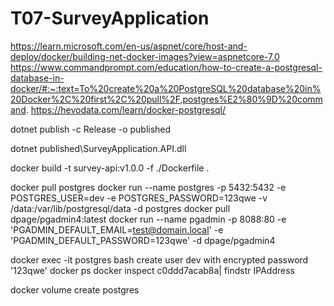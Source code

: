 # T07-SurveyApplication

https://learn.microsoft.com/en-us/aspnet/core/host-and-deploy/docker/building-net-docker-images?view=aspnetcore-7.0
https://www.commandprompt.com/education/how-to-create-a-postgresql-database-in-docker/#:~:text=To%20create%20a%20PostgreSQL%20database%20in%20Docker%2C%20first%2C%20pull%2F,postgres%E2%80%9D%20command.
https://hevodata.com/learn/docker-postgresql/

dotnet publish -c Release -o published

dotnet published\SurveyApplication.API.dll

docker build -t survey-api:v1.0.0 -f ./Dockerfile .

docker pull postgres
docker run --name postgres -p 5432:5432 -e POSTGRES_USER=dev -e POSTGRES_PASSWORD=123qwe -v /data:/var/lib/postgresql/data -d postgres
docker pull dpage/pgadmin4:latest
docker run --name pgadmin -p 8088:80 -e 'PGADMIN_DEFAULT_EMAIL=test@domain.local' -e 'PGADMIN_DEFAULT_PASSWORD=123qwe' -d dpage/pgadmin4

docker exec -it postgres bash
create user dev with encrypted password '123qwe'
docker ps
docker inspect c0ddd7acab8a| findstr IPAddress

docker volume create postgres